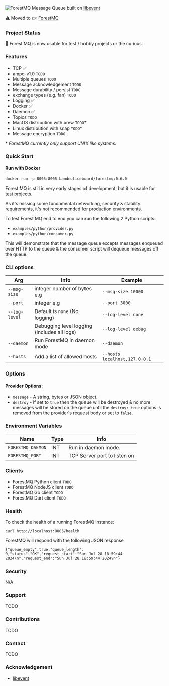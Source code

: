 ![ForestMQ](assets/fmq_logo.png?raw=true "ForestMQ")
Message Queue built on [libevent](https://libevent.org/)


⚠️ Moved to 👉 [ForestMQ](https://github.com/josefdigital/forestmq)

### Project Status
🎉 Forest MQ is now usable for test / hobby projects or the curious.

### Features
- TCP ✅
- ampq-v1.0 `TODO`
- Multiple queues `TODO`
- Message acknowledgement `TODO`
- Message durability / persist `TODO`
- exchange types (e.g. fan) `TODO`
- Logging ✅
- Docker ✅
- Daemon ✅
- Topics `TODO`
- MacOS distribution with brew `TODO`*
- Linux distribution with snap `TODO`*
- Message encryption `TODO`

\* *ForestMQ currently only support UNIX like systems.*
### Quick Start
#### Run with Docker
```
docker run -p 8005:8005 bandnoticeboard/forestmq:0.6.0
```

Forest MQ is still in very early stages of development, but
it is usable for test projects. 

As it's missing some fundamental networking, security & stability requirements,
it's not recommended for production environments.

To test Forest MQ end to end you can run the following 2 Python scripts:

- `examples/python/provider.py`
- `examples/python/consumer.py`

This will demonstrate that the message queue excepts messages 
enqueued over HTTP to the queue & the consumer script will
dequeue messages off the queue.


### CLI options
| Arg           | Info                                        | Example             |
|---------------|---------------------------------------------|---------------------|
| `--msg-size`  | integer number of bytes e.g                 | `--msg-size 10000`  |
| `--port`      | integer e.g                                 | `--port 3000`       |
| `--log-level` | Default is `none` (No logging)              | `--log-level none`  |    
|               | Debugging level logging (includes all logs) | `--log-level debug` |
| `--daemon`    | Run ForestMQ in daemon mode                 | `--daemon`          |
| `--hosts`     | Add a list of allowed hosts                 | `--hosts localhost,127.0.0.1` |
### Options
#### Provider Options:
- `message` - A string, bytes or JSON object.
- `destroy` - If set to `true` then the queue will be destroyed & no more messages
will be stored on the queue until the `destroy: true` options is removed from the provider's
request body or set to `false`.

### Environment Variables
| Name              | Type | Info                         |
|-------------------|------|------------------------------|
| `FORESTMQ_DAEMON` | INT  | Run in daemon mode.          |
| `FORESTMQ_PORT`   | INT  | TCP Server port to listen on |

### Clients
- ForestMQ Python client `TODO`
- ForestMQ NodeJS client `TODO`
- ForestMQ Go client `TODO`
- ForestMQ Dart client `TODO`

### Health
To check the health of a running ForestMQ instance:
```
curl http://localhost:8005/health
```
ForestMQ will respond with the following JSON response
```
{"queue_empty":true,"queue_length": 0,"status":"OK","request_start":"Sun Jul 28 18:59:44 2024\n","request_end":"Sun Jul 28 18:59:44 2024\n"}
```

### Security
N/A
    

### Support
TODO

### Contributions
TODO

### Contact
TODO

### Acknowledgement
- [libevent](https://libevent.org/)
